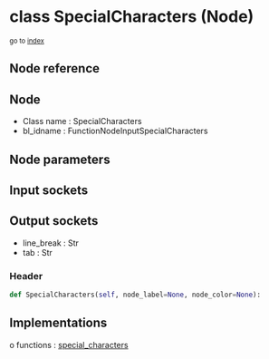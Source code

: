 # class SpecialCharacters (Node)

<sub>go to [index](/docs/index.md)</sub>

## Node reference

Node
----
 - Class name : SpecialCharacters
 - bl_idname : FunctionNodeInputSpecialCharacters

Node parameters
---------------

Input sockets
-------------

Output sockets
--------------
 - line_break : Str
 - tab : Str

### Header

``` python
def SpecialCharacters(self, node_label=None, node_color=None):
```

## Implementations

o functions : [special_characters](#special_characters)

